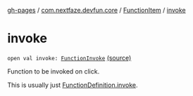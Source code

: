 [gh-pages](../../index.md) / [com.nextfaze.devfun.core](../index.md) / [FunctionItem](index.md) / [invoke](.)

# invoke

`open val invoke: `[`FunctionInvoke`](../-function-invoke.md) [(source)](https://github.com/NextFaze/dev-fun/tree/master/devfun-annotations/src/main/java/com/nextfaze/devfun/core/Items.kt#L64)

Function to be invoked on click.

This is usually just [FunctionDefinition.invoke](../-function-definition/invoke.md).


